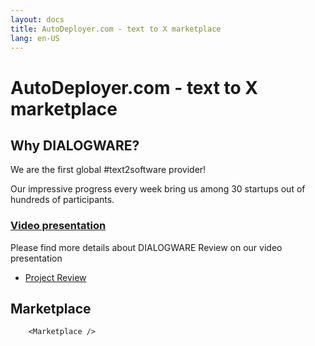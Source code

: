 ```yaml
---
layout: docs
title: AutoDeployer.com - text to X marketplace
lang: en-US
---
```



# AutoDeployer.com - text to X marketplace 

## Why DIALOGWARE?

We are the first global #text2software provider!

Our impressive progress every week bring us among 30 startups out of hundreds of participants.

### [Video presentation](https://www.dialogware.com/about/review.html)

Please find more details about DIALOGWARE Review on our video presentation


+ [Project Review](https://www.dialogware.com/about/review.html)



<script setup>

import Marketplace from '/components/Marketplace.vue';
import MarketplaceSearch from '/components/MarketplaceSearch.vue';

</script>


## Marketplace

<MarketplaceSearch />
        

        <Marketplace />



